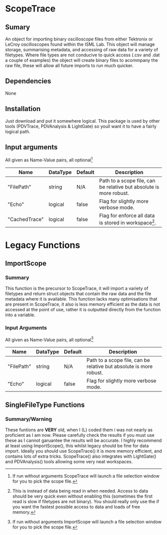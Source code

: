 # ScopeTrace
## Sumary
An object for importing binary oscilloscope files from either Tektronix or LeCroy oscilloscopes found within the ISML Lab. This object will manage storage, summarising metadata, and accessing of raw data for a variety of filetypes. Where file types are not conducive to quick access (.csv and .dat a couple of examples) the object will create binary files to acommpany the raw file, these will allow all future imports to run much quicker.

## Dependencies
None

## Installation
Just download and put it somewhere logical. This package is used by other tools (PDVTrace, PDVAnalysis & LightGate) so youll want it to have a fairly logical path.

## Input arguments
All given as Name-Value pairs, all optional[^1]

| Name          | DataType      | Default      	| Description								|
| ------------- | ------------- | -------------	| -------------								|
| "FilePath"	| string        | N/A           | Path to a scope file, can be relative but absolute is more robust.	|
| "Echo"       	| logical	| false 	| Flag for slightly more verbose mode. 					|
| "CachedTrace" | logical	| false		| Flag for enforce all data is stored in workspace[^2].			|
[^1]: If run without arguments ScopeTrace will launch a file selection window for you to pick the scope file.
[^2]: This is instead of data being read in when needed. Access to data should be very quick even without enabling this (sometimes the first read is slow if filetypes are not binary). You should really only use the if you want the fastest possible access to data and loads of free memory. 

# Legacy Functions
## ImportScope
### Summary
This function is the precursor to ScopeTrace, it will import a variety of filetypes and return struct objects that contain the raw data and the file metadata where it is available. This function lacks many optimisations that are present in ScopeTrace, it also is less memory efficient as the data is not accessed at the point of use, rather it is outputted directly from the function into a variable.

### Input Arguments
All given as Name-Value pairs, all optional[^3]

| Name          | DataType      | Default      	| Description								|
| ------------- | ------------- | -------------	| -------------								|
| "FilePath"	| string        | N/A           | Path to a scope file, can be relative but absolute is more robust.	|
| "Echo"       	| logical	| false 	| Flag for slightly more verbose mode. 					|
[^3]: If run without arguments ImportScope will launch a file selection window for you to pick the scope file.

## SingleFileType Functions
### Summary/Warning
These funtions are **VERY** old, when I (L) coded them i was not nearly as proficient as I am now. Please carefully check the results if you must use these as I cannot garuantee the results will be accurate.
I highly recommend at least using ImportScope(), this whilst legacy should be fine for data import. Ideally you should use ScopeTrace() it is more memory efficient, and contains lots of extra tricks. ScopeTrace() also integrates with LightGate() and PDVAnalysis() tools allowing some very neat workspaces.
